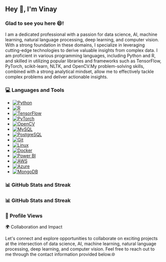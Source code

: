## Hey 👋, I'm Vinay
### Glad to see you here 😄!
I am a dedicated professional with a passion for data science, AI, machine learning, natural language processing, deep learning, and computer vision. With a strong foundation in these domains, I specialize in leveraging cutting-edge technologies to derive valuable insights from complex data. I am proficient in various programming languages, including Python and R, and skilled in utilizing popular libraries and frameworks such as TensorFlow, PyTorch, scikit-learn, NLTK, and OpenCV.My problem-solving skills, combined with a strong analytical mindset, allow me to effectively tackle complex problems and deliver actionable insights.
### 💻 Languages and Tools
- [![Python](https://img.shields.io/badge/Python-blue?style=flat&logo=python&logoColor=white&color=3776AB)](https://www.python.org/)
- [![R](https://img.shields.io/badge/R-blue?style=flat&logo=R&logoColor=white&color=276DC3)](https://www.r-project.org/)
- [![TensorFlow](https://img.shields.io/badge/TensorFlow-blue?style=flat&logo=TensorFlow&logoColor=white&color=FF6F00)](https://www.tensorflow.org/)
- [![PyTorch](https://img.shields.io/badge/PyTorch-blue?style=flat&logo=PyTorch&logoColor=white&color=EE4C2C)](https://pytorch.org/)
- [![OpenCV](https://img.shields.io/badge/OpenCV-blue?style=flat&logo=OpenCV&logoColor=white&color=5C3EE8)](https://opencv.org/)
- [![MySQL](https://img.shields.io/badge/MySQL-blue?style=flat&logo=MySQL&logoColor=white&color=4479A1)](https://www.mysql.com/)
- [![PostgreSQL](https://img.shields.io/badge/PostgreSQL-blue?style=flat&logo=PostgreSQL&logoColor=white&color=336791)](https://www.postgresql.org/)
- [![Git](https://img.shields.io/badge/Git-blue?style=flat&logo=Git&logoColor=white&color=F05032)](https://git-scm.com/)
- [![Linux](https://img.shields.io/badge/Linux-blue?style=flat&logo=Linux&logoColor=white&color=FCC624)](https://www.linux.org/)
- [![Docker](https://img.shields.io/badge/Docker-blue?style=flat&logo=Docker&logoColor=white&color=2496ED)](https://www.docker.com/)
- [![Power BI](https://img.shields.io/badge/Power%20BI-blue?style=flat&logo=Power%20BI&logoColor=white&color=F2C811)](https://powerbi.microsoft.com/)
- [![AWS](https://img.shields.io/badge/AWS-blue?style=flat&logo=Amazon%20AWS&logoColor=white&color=232F3E)](https://aws.amazon.com/)
- [![Azure](https://img.shields.io/badge/Azure-blue?style=flat&logo=Microsoft%20Azure&logoColor=white&color=0089D6)](https://azure.microsoft.com/)
- [![MongoDB](https://img.shields.io/badge/MongoDB-blue?style=flat&logo=MongoDB&logoColor=white&color=47A248)](https://www.mongodb.com/)

### 📊 GitHub Stats and Streak

### 📊 GitHub Stats and Streak
### 👀 Profile Views
🌍 Collaboration and Impact

Let's connect and explore opportunities to collaborate on exciting projects at the intersection of data science, AI, machine learning, natural language processing, deep learning, and computer vision. Feel free to reach out to me through the contact information provided below.🌐
